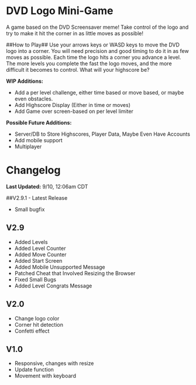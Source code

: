 # DVD Logo Mini-Game
A game based on the DVD Screensaver meme! Take control of the logo and try to make it hit the corner in as little moves as possible!

##How to Play##
Use your arrows keys or WASD keys to move the DVD logo into a corner. You will need precision and good timing to do it in as few moves as possible. Each time the logo hits a corner you advance a level. The more levels you complete the fast the logo moves, and the more difficult it becomes to control. What will your highscore be?

**WIP Additions:**
- Add a per level challenge, either time based or move based, or maybe even obstacles.
- Add Highscore Display (Either in time or moves)
- Add Game over screen-based on per level limiter

**Possible Future Additions:**
- Server/DB to Store Highscores, Player Data, Maybe Even Have Accounts
- Add mobile support
- Multiplayer


# Changelog  
**Last Updated:** 9/10, 12:06am CDT

##V2.9.1 - Latest Release
- Small bugfix

## V2.9
- Added Levels
- Added Level Counter
- Added Move Counter
- Added Start Screen
- Added Mobile Unsupported Message
- Patched Cheat that Involved Resizing the Browser
- Fixed Small Bugs
- Added Level Congrats Message

## V2.0
- Change logo color
- Corner hit detection
- Confetti effect

## V1.0
- Responsive, changes with resize
- Update function
- Movement with keyboard
